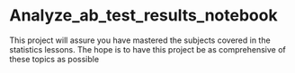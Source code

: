 # Analyze_ab_test_results_notebook
This project will assure you have mastered the subjects covered in the statistics lessons. The hope is to have this project be as comprehensive of these topics as possible
